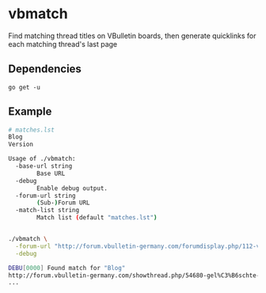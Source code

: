 # vbmatch

Find matching thread titles on VBulletin boards, then generate quicklinks for each matching thread's last page

## Dependencies

```
go get -u
```

## Example

```bash
# matches.lst
Blog
Version
```

```bash
Usage of ./vbmatch:
  -base-url string
    	Base URL
  -debug
    	Enable debug output.
  -forum-url string
    	(Sub-)Forum URL
  -match-list string
    	Match list (default "matches.lst")


./vbmatch \
  -forum-url "http://forum.vbulletin-germany.com/forumdisplay.php/112-vBulletin-Blog-Fragen-und-Probleme" \
  -debug

DEBU[0000] Found match for "Blog"
http://forum.vbulletin-germany.com/showthread.php/54680-gel%C3%B6schte-Blogeintr%C3%A4ge-bleiben-in-der-Sidebar-sichtbar?s=02df905fa8d054a9b51ce6637243d648&page=1000
...
```

